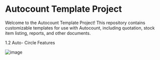 # Autocount Template Project

Welcome to the Autocount Template Project! This repository contains customizable templates for use with Autocount, including quotation, stock item listing, reports, and other documents.


1.2 Auto- Circle Features 

![image](https://github.com/nafeszaasyiqin/Autocount-Template/assets/106697359/535b1454-5586-408b-8e29-cb473f311ce2)
